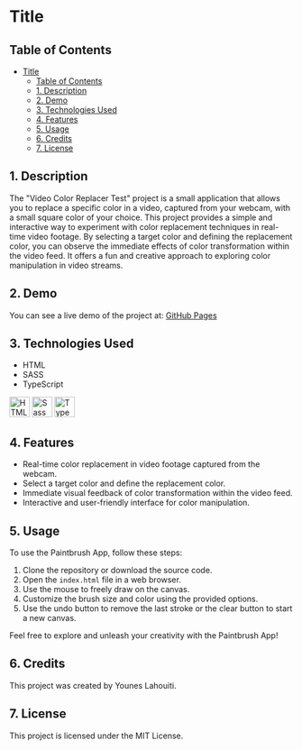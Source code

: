 # Title

## Table of Contents

- [Title](#title)
  - [Table of Contents](#table-of-contents)
  - [1. Description](#1-description)
  - [2. Demo](#2-demo)
  - [3. Technologies Used](#3-technologies-used)
  - [4. Features](#4-features)
  - [5. Usage](#5-usage)
  - [6. Credits](#6-credits)
  - [7. License](#7-license)

## 1. Description

The "Video Color Replacer Test" project is a small application that allows you to replace a specific color in a video, captured from your webcam, with a small square color of your choice. This project provides a simple and interactive way to experiment with color replacement techniques in real-time video footage. By selecting a target color and defining the replacement color, you can observe the immediate effects of color transformation within the video feed. It offers a fun and creative approach to exploring color manipulation in video streams.

## 2. Demo

You can see a live demo of the project at: [GitHub Pages]()

## 3. Technologies Used

- HTML
- SASS
- TypeScript

<a href="https://developer.mozilla.org/en-US/docs/Glossary/HTML5" target="_blank" rel="noreferrer" title="HTML5"><img src="https://raw.githubusercontent.com/danielcranney/readme-generator/main/public/icons/skills/html5-colored.svg" width="36" height="36" alt="HTML5" /></a>
<a href="https://sass-lang.com/" target="_blank" rel="noreferrer" title="SASS"><img src="https://raw.githubusercontent.com/danielcranney/readme-generator/main/public/icons/skills/sass-colored.svg" width="36" height="36" alt="Sass" /></a>
<a href="https://www.typescriptlang.org/" target="_blank" rel="noreferrer" title="TypeScript"><img src="https://raw.githubusercontent.com/danielcranney/readme-generator/main/public/icons/skills/typescript-colored.svg" width="36" height="36" alt="TypeScript" /></a>

## 4. Features

- Real-time color replacement in video footage captured from the webcam.
- Select a target color and define the replacement color.
- Immediate visual feedback of color transformation within the video feed.
- Interactive and user-friendly interface for color manipulation.

## 5. Usage

To use the Paintbrush App, follow these steps:

1. Clone the repository or download the source code.
2. Open the `index.html` file in a web browser.
3. Use the mouse to freely draw on the canvas.
4. Customize the brush size and color using the provided options.
5. Use the undo button to remove the last stroke or the clear button to start a new canvas.

Feel free to explore and unleash your creativity with the Paintbrush App!

## 6. Credits

This project was created by Younes Lahouiti.

## 7. License

This project is licensed under the MIT License.
